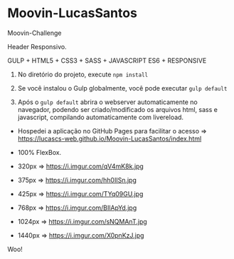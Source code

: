 # Moovin-LucasSantos

Moovin-Challenge

Header Responsivo.

GULP + HTML5 + CSS3 + SASS + JAVASCRIPT ES6 + RESPONSIVE

1. No diretório do projeto, execute `npm install`

2. Se você instalou o Gulp globalmente, você pode executar `gulp default`

3. Após o `gulp default` abrira o webserver automaticamente no navegador, podendo ser criado/modificado os arquivos html, sass e javascript, compilando automaticamente com livereload.

- Hospedei a aplicação no GitHub Pages para facilitar o acesso => https://lucascs-web.github.io/Moovin-LucasSantos/index.html

- 100% FlexBox.

- 320px => https://i.imgur.com/qV4mK8k.jpg

- 375px => https://i.imgur.com/hh0IISn.jpg

- 425px => https://i.imgur.com/TYq09GU.jpg

- 768px => https://i.imgur.com/BIlApYd.jpg

- 1024px => https://i.imgur.com/sNQMAnT.jpg

- 1440px => https://i.imgur.com/X0pnKzJ.jpg

Woo!
